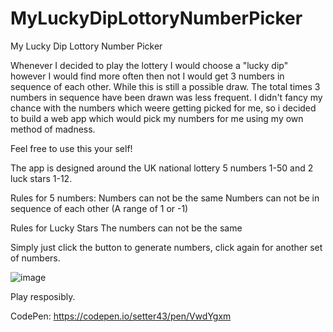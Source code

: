 # MyLuckyDipLottoryNumberPicker
My Lucky Dip Lottory Number Picker

Whenever I decided to play the lottery I would choose a "lucky dip" however I would find more often then not I would get 3 numbers in sequence of each other. While this is still a possible draw. The total times 3 numbers in sequence have been drawn was less frequent. I didn't fancy my chance with the numbers which weere getting picked for me, so i decided to build a web app which would pick my numbers for me using my own method of madness.

Feel free to use this your self!

The app is designed around the UK national lottery 5 numbers 1-50 and 2 luck stars 1-12.

Rules for 5 numbers:
  Numbers can not be the same
  Numbers can not be in sequence of each other (A range of 1 or -1)
  
 Rules for Lucky Stars
  The numbers can not be the same

Simply just click the button to generate numbers, click again for another set of numbers.

![image](https://user-images.githubusercontent.com/49942725/198291372-54f38863-03fe-44c7-9ce9-93e13d68c926.png)

Play resposibly.

CodePen: https://codepen.io/setter43/pen/VwdYgxm
